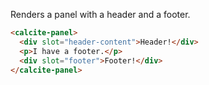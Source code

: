Renders a panel with a header and a footer.

```html
<calcite-panel>
  <div slot="header-content">Header!</div>
  <p>I have a footer.</p>
  <div slot="footer">Footer!</div>
</calcite-panel>
```

